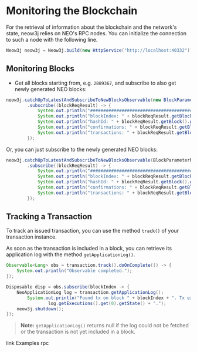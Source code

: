 # Monitoring the Blockchain

For the retrieval of information about the blockchain and the network's state, neow3j relies on NEO's RPC nodes. You
can initialize the connection to such a node with the following line.

```java
Neow3j neow3j = Neow3j.build(new HttpService("http://localhost:40332"));
```

## Monitoring Blocks

- Get all blocks starting from, e.g. `2889367`, and subscribe to also get newly generated NEO blocks:

```java
neow3j.catchUpToLatestAndSubscribeToNewBlocksObservable(new BlockParameterIndex(2889367), true)
        .subscribe((blockReqResult) -> {
            System.out.println("#######################################");
            System.out.println("blockIndex: " + blockReqResult.getBlock().getIndex());
            System.out.println("hashId: " + blockReqResult.getBlock().getHash());
            System.out.println("confirmations: " + blockReqResult.getBlock().getConfirmations());
            System.out.println("transactions: " + blockReqResult.getBlock().getTransactions());
        });
```

Or, you can just subscribe to the newly generated NEO blocks:

```java
neow3j.catchUpToLatestAndSubscribeToNewBlocksObservable(BlockParameterName.LATEST, true)
        .subscribe((blockReqResult) -> {
            System.out.println("#######################################");
            System.out.println("blockIndex: " + blockReqResult.getBlock().getIndex());
            System.out.println("hashId: " + blockReqResult.getBlock().getHash());
            System.out.println("confirmations: " + blockReqResult.getBlock().getConfirmations());
            System.out.println("transactions: " + blockReqResult.getBlock().getTransactions());
        });
```

## Tracking a Transaction

To track an issued transaction, you can use the method `track()` of your transaction instance.

As soon as the transaction is included in a block, you can retrieve its application log with the
method `getApplicationLog()`.

```java
Observable<Long> obs = transaction.track().doOnComplete(() -> {
    System.out.println("Observable completed.");
});

Disposable disp = obs.subscribe(blockIndex -> {
    NeoApplicationLog log = transaction.getApplicationLog();
        System.out.println("Found tx on block " + blockIndex + ". Tx exited with state " +
                log.getExecutions().get(0).getState() + ".");
    neow3j.shutdown();
});
```

> **Note:** `getApplicationLog()` returns null if the log could not be fetched or the transaction is not
> yet included in a block.

<!-- Mention that certain calls require plugins or sufficient node version
Depending on what RPC methods you want to use you have to make sure that the node has the appropriate plugins installed. -->


link Examples rpc 
